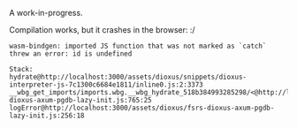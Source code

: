 A work-in-progress.

Compilation works, but it crashes in the browser: :/

```
wasm-bindgen: imported JS function that was not marked as `catch` threw an error: id is undefined

Stack:
hydrate@http://localhost:3000/assets/dioxus/snippets/dioxus-interpreter-js-7c1300c6684e1811/inline0.js:2:3373
__wbg_get_imports/imports.wbg.__wbg_hydrate_518b384993285298/<@http://localhost:3000/assets/dioxus/fsrs-dioxus-axum-pgdb-lazy-init.js:765:25
logError@http://localhost:3000/assets/dioxus/fsrs-dioxus-axum-pgdb-lazy-init.js:256:18
```
